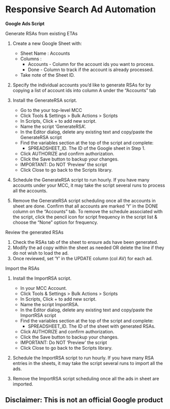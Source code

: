 # Responsive Search Ad Automation
**Google Ads Script**

Generate RSAs from existing ETAs
1. Create a new Google Sheet with:
    - Sheet Name : Accounts
    - Columns :
        * Accounts  - Column for the account ids you want to process.
        * Done      - Column to track if the account is already processed.
    - Take note of the Sheet ID.
2. Specify the individual accounts you’d like to generate RSAs for by copying a list of account ids into column A under the “Accounts” tab
3. Install the GenerateRSA script.
    - Go to the your top-level MCC
    - Click Tools & Settings > Bulk Actions > Scripts
    - In Scripts, Click + to add new script.
    - Name the script ‘GenerateRSA’.
    - In the Editor dialog, delete any existing text and copy/paste the GenerateRSA script
    - Find the variables section at the top of the script and complete:
        * SPREADSHEET_ID. The ID of the Google sheet in Step 1.
    - Click AUTHORIZE and confirm authorization.
    - Click the Save button to backup your changes.
    - IMPORTANT: Do NOT ‘Preview’ the script
    - Click Close to go back to the Scripts library.

4. Schedule the GenerateRSA script to run hourly. If you have many accounts under your MCC, it may take the script several runs to process all the accounts.

5. Remove the GenerateRSA script scheduling once all the accounts in sheet are done. Confirm that all accounts are marked ‘Y’ in the DONE column on the “Accounts” tab. To remove the schedule associated with the script, click the pencil icon for script frequency in the script list & choose the “None” option for frequency.

Review the generated RSAs
1. Check the RSAs tab of the sheet to ensure ads have been generated.
2. Modify the ad copy within the sheet as needed OR delete the line if they do not wish to load the ad.
3. Once reviewed, set ‘Y’ in the UPDATE column (col AV) for each ad.

Import the RSAs
1. Install the ImportRSA script.
    - In your MCC Account.
    - Click Tools & Settings > Bulk Actions > Scripts
    - In Scripts, Click + to add new script.
    - Name the script ImportRSA.
    - In the Editor dialog, delete any existing text and copy/paste the ImportRSA script
    - Find the variables section at the top of the script and complete:
        *  SPREADSHEET_ID.  The ID of the sheet with generated RSAs.
    - Click AUTHORIZE and confirm authorization.
    - Click the Save button to backup your changes.
    - IMPORTANT: Do NOT ‘Preview’ the script
    - Click Close to go back to the Scripts library.

2. Schedule the ImportRSA script to run hourly. If you have many RSA entries in the sheets, it may take the script several runs to import all the ads.

3. Remove the ImportRSA script scheduling once all the ads in sheet are imported.

## Disclaimer: This is not an official Google product